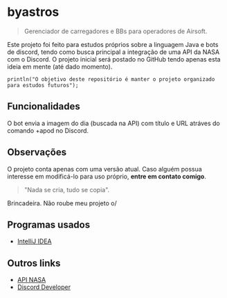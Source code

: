 # byastros
> Gerenciador de carregadores e BBs para operadores de Airsoft.

Este projeto foi feito para estudos próprios sobre a linguagem Java e bots de discord, tendo como busca principal a integração de uma API da NASA com o Discord.
O projeto inicial será postado no GitHub tendo apenas esta ideia em mente (até dado momento).

```
println("O objetivo deste repositório é manter o projeto organizado para estudos futuros");
```

## Funcionalidades

O bot envia a imagem do dia (buscada na API) com título e URL atráves do comando +apod no Discord.

## Observações

O projeto conta apenas com uma versão atual.
Caso alguém possua interesse em modificá-lo para uso próprio, **entre em contato comigo**.

> "Nada se cria, tudo se copia".

Brincadeira. Não roube meu projeto o/
 
## Programas usados

* [IntelliJ IDEA](https://www.jetbrains.com/pt-br/idea/)

## Outros links

* [API NASA](https://api.nasa.gov)
* [Discord Developer](https://discord.com/developers/)
